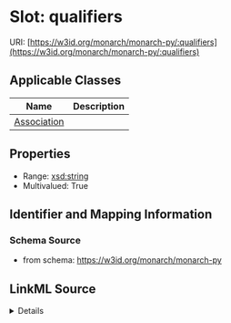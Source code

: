 # Slot: qualifiers

URI: [https://w3id.org/monarch/monarch-py/:qualifiers](https://w3id.org/monarch/monarch-py/:qualifiers)



<!-- no inheritance hierarchy -->




## Applicable Classes

| Name | Description |
| --- | --- |
[Association](Association.md) | 






## Properties

* Range: [xsd:string](xsd:string)
* Multivalued: True








## Identifier and Mapping Information







### Schema Source


* from schema: https://w3id.org/monarch/monarch-py




## LinkML Source

<details>
```yaml
name: qualifiers
from_schema: https://w3id.org/monarch/monarch-py
rank: 1000
multivalued: true
alias: qualifiers
domain_of:
- Association
range: string

```
</details>